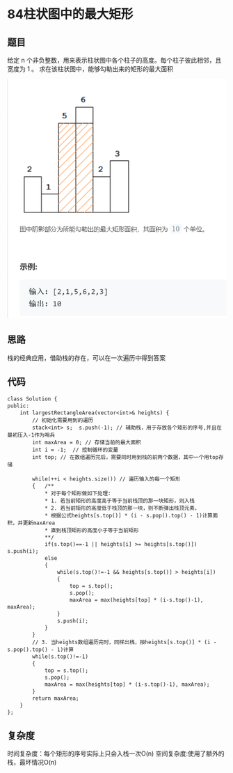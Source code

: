 # 84柱状图中的最大矩形

## 题目

给定 n 个非负整数，用来表示柱状图中各个柱子的高度。每个柱子彼此相邻，且宽度为 1 。
求在该柱状图中，能够勾勒出来的矩形的最大面积  

![avatar](pic/84柱状图中的最大矩形.png)

## 思路

栈的经典应用，借助栈的存在，可以在一次遍历中得到答案

<div STYLE="page-break-after: always;"></div>

## 代码

    class Solution {
    public:
        int largestRectangleArea(vector<int>& heights) {
            // 初始化需要用到的遍历
            stack<int> s;  s.push(-1); // 辅助栈，用于存放各个矩形的序号,并且在最初压入-1作为哨兵
            int maxArea = 0; // 存储当前的最大面积
            int i = -1;  // 控制循环的变量
            int top; // 在数组遍历完后，需要同时用到栈的前两个数据，其中一个用top存储
            
            while(++i < heights.size()) // 遍历输入的每一个矩形
            {   /**
                * 对于每个矩形做如下处理:
                * 1. 若当前矩形的高度高于等于当前栈顶的那一块矩形，则入栈
                * 2. 若当前矩形的高度低于栈顶的那一块，则不断弹出栈顶元素，
                * 根据公式heights[s.top()] * (i - s.pop().top() - 1)计算面积，并更新maxArea
                * 直到栈顶矩形的高度小于等于当前矩形
                **/
                if(s.top()==-1 || heights[i] >= heights[s.top()]) s.push(i); 
                else
                {
                    while(s.top()!=-1 && heights[s.top()] > heights[i])
                    {   
                        top = s.top();
                        s.pop();
                        maxArea = max(heights[top] * (i-s.top()-1), maxArea);
                    }
                    s.push(i);
                }
            }
            // 3. 当heights数组遍历完时，同样出栈，按heights[s.top()] * (i - s.pop().top() - 1)计算
            while(s.top()!=-1)
            {
                top = s.top();
                s.pop();
                maxArea = max(heights[top] * (i-s.top()-1), maxArea);
            }
            return maxArea;
        }
    };

## 复杂度

时间复杂度：每个矩形的序号实际上只会入栈一次O(n)
空间复杂度:使用了额外的栈，最坏情况O(n)